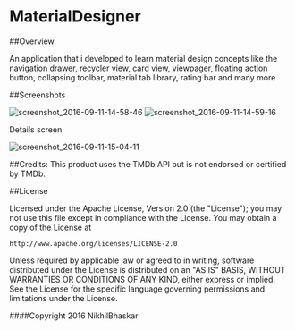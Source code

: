 # MaterialDesigner

##Overview

An application that i developed to learn material design concepts like the navigation drawer, recycler view, card view, viewpager, floating action button, collapsing toolbar, material tab library, rating bar and many more

##Screenshots

![screenshot_2016-09-11-14-58-46](https://cloud.githubusercontent.com/assets/19944703/18416376/bceb69f8-7830-11e6-95cd-e28d68174080.png)    ![screenshot_2016-09-11-14-59-16](https://cloud.githubusercontent.com/assets/19944703/18416381/da80d728-7830-11e6-9ec3-6925e6a4d02f.png)

Details screen

![screenshot_2016-09-11-15-04-11](https://cloud.githubusercontent.com/assets/19944703/18416397/4b40c2e8-7831-11e6-8962-51778cb8e70d.png)



##Credits:
This product uses the TMDb API but is not endorsed or certified by TMDb.


##License

Licensed under the Apache License, Version 2.0 (the "License");
you may not use this file except in compliance with the License.
You may obtain a copy of the License at

    http://www.apache.org/licenses/LICENSE-2.0

Unless required by applicable law or agreed to in writing, software
distributed under the License is distributed on an "AS IS" BASIS,
WITHOUT WARRANTIES OR CONDITIONS OF ANY KIND, either express or implied.
See the License for the specific language governing permissions and
limitations under the License.

####Copyright 2016 NikhilBhaskar
